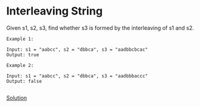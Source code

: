 # Interleaving String


Given s1, s2, s3, find whether s3 is formed by the interleaving of s1 and s2.
```
Example 1:

Input: s1 = "aabcc", s2 = "dbbca", s3 = "aadbbcbcac"
Output: true

Example 2:

Input: s1 = "aabcc", s2 = "dbbca", s3 = "aadbbbaccc"
Output: false


```



[Solution](./src/Main.java)